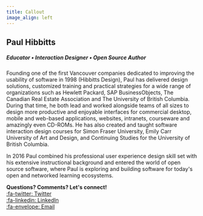 ```yaml
---
title: Callout
image_align: left
---
```


## Paul Hibbitts

##### Educator • Interaction Designer • Open Source Author

Founding one of the first Vancouver companies dedicated to improving the usability of software in 1998 (Hibbitts Design), Paul has delivered design solutions, customized training and practical strategies for a wide range of organizations such as Hewlett Packard, SAP BusinessObjects, The Canadian Real Estate Association and The University of British Columbia. During that time, he both lead and worked alongside teams of all sizes to design more productive and enjoyable interfaces for commercial desktop, mobile and web-based applications, websites, intranets, courseware and amazingly even CD-ROMs. He has also created and taught software interaction design courses for Simon Fraser University, Emily Carr University of Art and Design, and Continuing Studies for the University of British Columbia.

In 2016 Paul combined his professional user experience design skill set with his extensive instructional background and entered the world of open source software, where Paul is exploring and building software for today's open and networked learning ecosystems.

**Questions? Comments? Let's connect!**   
[:fa-twitter: Twitter](https://twitter.com/hibbittsdesign)  
[:fa-linkedin: LinkedIn](https://www.linkedin.com/in/paulhibbitts/)  
[:fa-envelope: Email](mailto:paul@paulhibbitts.com)  
